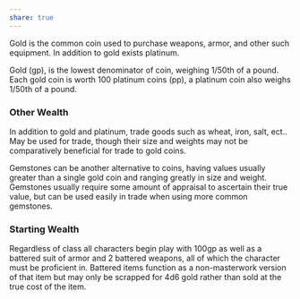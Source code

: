 ```yaml
---
share: true
---
```


Gold is the common coin used to purchase weapons, armor, and other such equipment. In addition to gold exists platinum.

Gold (gp), is the lowest denominator of coin, weighing 1/50th of a pound. Each gold coin is worth 100 platinum coins (pp), a platinum coin also weighs 1/50th of a pound.

### Other Wealth

In addition to gold and platinum, trade goods such as wheat, iron, salt, ect.. May be used for trade, though their size and weights may not be comparatively beneficial for trade to gold coins.

Gemstones can be another alternative to coins, having values usually greater than a single gold coin and ranging greatly in size and weight. Gemstones usually require some amount of appraisal to ascertain their true value, but can be used easily in trade when using more common gemstones.

### Starting Wealth

Regardless of class all characters begin play with 100gp as well as a battered suit of armor and 2 battered weapons, all of which the character must be proficient in. Battered items function as a non-masterwork version of that item but may only be scrapped for 4d6 gold rather than sold at the true cost of the item.